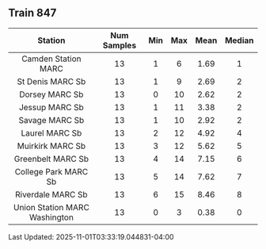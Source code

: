 ## Train 847

| Station | Num Samples | Min | Max | Mean | Median |
| :-----: | :---------: | :-: | :-: | :--: | :----: |
| Camden Station MARC | 13 | 1 | 6 | 1.69 | 1 |
| St Denis MARC Sb | 13 | 1 | 9 | 2.69 | 2 |
| Dorsey MARC Sb | 13 | 0 | 10 | 2.62 | 2 |
| Jessup MARC Sb | 13 | 1 | 11 | 3.38 | 2 |
| Savage MARC Sb | 13 | 1 | 10 | 2.92 | 2 |
| Laurel MARC Sb | 13 | 2 | 12 | 4.92 | 4 |
| Muirkirk MARC Sb | 13 | 3 | 12 | 5.62 | 5 |
| Greenbelt MARC Sb | 13 | 4 | 14 | 7.15 | 6 |
| College Park MARC Sb | 13 | 5 | 14 | 7.62 | 7 |
| Riverdale MARC Sb | 13 | 6 | 15 | 8.46 | 8 |
| Union Station MARC Washington | 13 | 0 | 3 | 0.38 | 0 |


Last Updated: 2025-11-01T03:33:19.044831-04:00